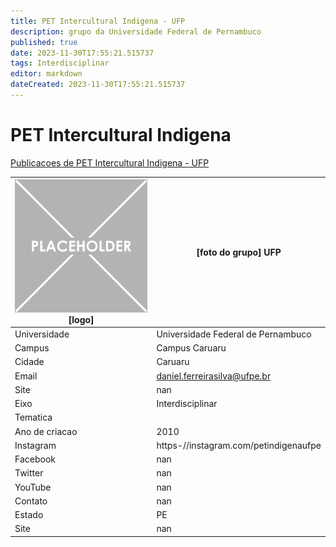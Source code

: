 ```yaml
---
title: PET Intercultural Indigena - UFP
description: grupo da Universidade Federal de Pernambuco
published: true
date: 2023-11-30T17:55:21.515737
tags: Interdisciplinar
editor: markdown
dateCreated: 2023-11-30T17:55:21.515737
---
```


# PET Intercultural Indigena

[Publicacoes de PET Intercultural Indigena - UFP](/atividade/124PETInterculturalIndigenaUFP/feed.md)

| ![placeholder.png](/placeholder.png) [logo] | [foto do grupo] UFP         |
| ------------------------------------------- | ------------------------------------------------- |
| Universidade                                | Universidade Federal de Pernambuco      |
| Campus                                      | Campus Caruaru            |
| Cidade                                      | Caruaru             |
| Email                                       | daniel.ferreirasilva@ufpe.br             |
| Site                                        | nan              |
| Eixo                                        | Interdisciplinar              |
| Tematica                                    |           |
| Ano de criacao                              | 2010        |
| Instagram                                   | https-//instagram.com/petindigenaufpe         |
| Facebook                                    | nan          |
| Twitter                                     | nan           |
| YouTube                                     | nan           |
| Contato                                     | nan         |
| Estado                                      |  PE            |
| Site                                        | nan |
